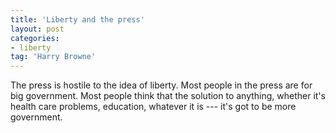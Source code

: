 ```yaml
---
title: 'Liberty and the press'
layout: post
categories:
- liberty
tag: 'Harry Browne'
---
```


The press is hostile to the idea of liberty. Most people in the press are for big government. Most people think that the solution to anything, whether it's health care problems, education, whatever it is --- it's got to be more government.